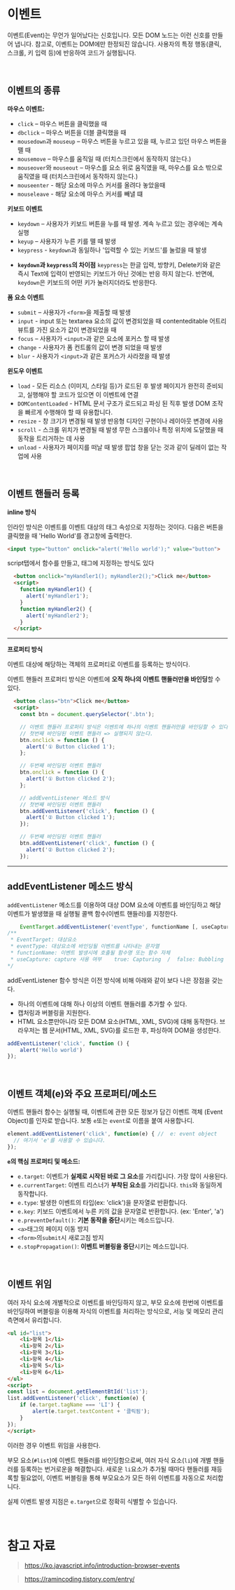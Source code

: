 # 이벤트

이벤트(Event)는 무언가 일어났다는 신호입니다. 모든 DOM 노드는 이런 신호를 만들어 냅니다. 참고로, 이벤트는 DOM에만 한정되진 않습니다. 사용자의 특정 행동(클릭, 스크롤, 키 입력 등)에 반응하여 코드가 실행됩니다.

<br />

## 이벤트의 종류

**마우스 이벤트:**

* `click` – 마우스 버튼을 클릭했을 때
* `dbclick` – 마우스 버튼을 더블 클릭했을 때
* `mousedown`과 `mouseup` – 마우스 버튼을 누르고 있을 때, 누르고 있던 마우스 버튼을 뗄 때
* `mousemove` – 마우스를 움직일 때 (터치스크린에서 동작하지 않는다.)
* `mouseover`와 `mouseout` – 마우스를 요소 위로 움직였을 때, 마우스를 요소 밖으로 움직였을 때 (터치스크린에서 동작하지 않는다.)
* `mouseenter` - 해당 요소에 마우스 커서를 올려다 놓았을때
* `mouseleave` - 해당 요소에 마우스 커서를 빼낼 떄

**키보드 이벤트**

* `keydown` – 사용자가 키보드 버튼을 누를 때 발생. 계속 누르고 있는 경우에는 계속 실행
* `keyup` – 사용자가 누른 키를 뗄 때 발생
* `keypress` -  `keydown`과 동일하나 '입력할 수 있는 키보드'를 눌렀을 때 발생

 + **`keydown`과 `keypress`의 차이점**
 `keypress`는 한글 입력, 방향키, Delete키와 같은 즉시 Text에 입력이 반영되는 키보드가 아닌 것에는 반응 하지 않는다.
반면에, `keydown`은 키보드의 어떤 키가 눌러지더라도 반응한다.

**폼 요소 이벤트**

* `submit` – 사용자가 `<form>`을 제출할 때 발생
* `input` - input 또는 textarea 요소의 값이 변경되었을 때
contenteditable 어트리뷰트를 가진 요소가 값이 변경되었을 때
* `focus` – 사용자가 `<input>`과 같은 요소에 포커스 할 때 발생
* `change` - 사용자가 폼 컨트롤의 값이 변경 되었을 때 발생
* `blur` - 사용자가 `<input>`과 같은 포커스가 사라졌을 때 발생

**윈도우 이벤트**

* `load` - 모든 리소스 (이미지, 스타일 등)가 로드된 후 발생
페이지가 완전히 준비되고, 실행해야 할 코드가 있으면 이 이벤트에 연결 
* `DOMContentLoaded` - HTML 문서 구조가 로드되고 파싱 된 직후 발생
DOM 조작을 빠르게 수행해야 할 때 유용합니다. 
* `resize` - 창 크기가 변경될 때 발생
반응형 디자인 구현이나 레이아웃 변경에 사용
* `scroll` - 스크롤 위치가 변경될 때 발생
무한 스크롤이나 특정 위치에 도달했을 때 동작을 트리거하는 데 사용
* `unload` - 사용자가 페이지를 떠날 때 발생
팝업 창을 닫는 것과 같이 딜레이 없는 작업에 사용

<br />

## 이벤트 핸들러 등록

**inline 방식**

인라인 방식은 이벤트를 이벤트 대상의 태그 속성으로 지정하는 것이다.
다음은 버튼을 클릭했을 때 'Hello World'를 경고창에 출력한다.

```HTML
<input type="button" onclick="alert('Hello world');" value="button">
```
script탭에서 함수를 만들고, 태그에 지정하는 방식도 있다
```HTML
  <button onclick="myHandler1(); myHandler2();">Click me</button>
  <script>
    function myHandler1() {
      alert('myHandler1');
    }
    function myHandler2() {
      alert('myHandler2');
    }
  </script>
```

***

**프로퍼티 방식**

이벤트 대상에 해당하는 객체의 프로퍼티로 이벤트를 등록하는 방식이다.

이벤트 핸들러 프로퍼티 방식은 이벤트에 **오직 하나의 이벤트 핸들러만을 바인딩**할 수 있다.

```HTML
  <button class="btn">Click me</button>
  <script>
    const btn = document.querySelector('.btn');

    // 이벤트 핸들러 프로퍼티 방식은 이벤트에 하나의 이벤트 핸들러만을 바인딩할 수 있다
    // 첫번째 바인딩된 이벤트 핸들러 => 실행되지 않는다.
    btn.onclick = function () {
      alert('① Button clicked 1');
    };

    // 두번째 바인딩된 이벤트 핸들러
    btn.onclick = function () {
      alert('① Button clicked 2');
    };

    // addEventListener 메소드 방식
    // 첫번째 바인딩된 이벤트 핸들러
    btn.addEventListener('click', function () {
      alert('② Button clicked 1');
    });

    // 두번째 바인딩된 이벤트 핸들러
    btn.addEventListener('click', function () {
      alert('② Button clicked 2');
    });
```

***

## addEventListener 메소드 방식

`addEventListener` 메소드를 이용하여 대상 DOM 요소에 이벤트를 바인딩하고 해당 이벤트가 발생했을 때 실행될 콜백 함수(이벤트 핸들러)를 지정한다.

```JavaScript
    EventTarget.addEventListener('eventType', functionName [, useCapture]);
/**
 * EventTarget: 대상요소
 * eventType: 대상요소에 바인딩될 이벤트를 나타내는 문자열
 * functionName: 이벤트 발생시에 호출될 함수명 또는 함수 자체
 * useCapture: capture 사용 여부    true: Capturing  /  false: Bubbling (Default) 
*/
```

addEventListener 함수 방식은 이전 방식에 비해 아래와 같이 보다 나은 장점을 갖는다.

* 하나의 이벤트에 대해 하나 이상의 이벤트 핸들러를 추가할 수 있다.
* 캡처링과 버블링을 지원한다.
* HTML 요소뿐만아니라 모든 DOM 요소(HTML, XML, SVG)에 대해 동작한다. 브라우저는 웹 문서(HTML, XML, SVG)를 로드한 후, 파싱하여 DOM을 생성한다.

```JavaScript
addEventListener('click', function () {
    alert('Hello world')
});

```

<br />

## 이벤트 객체(e)와 주요 프로퍼티/메소드

이벤트 핸들러 함수는 실행될 때, 이벤트에 관한 모든 정보가 담긴 이벤트 객체 (Event Object)를 인자로 받습니다. 보통 `e`또는 `event`로 이름을 붙여 사용합나디.

```JavaScript
element.addEventListener('click', function(e) { //  e: event object
  // 여기서 'e'를 사용할 수 있습니다.
});
```
**`e`의 핵심 프로퍼티 및 메소드:**
* `e.target`: 이벤트가 **실제로 시작된 바로 그 요소**를 가리킵니다. 가장 많이 사용된다.
* `e.currentTarget`: 이벤트 리스너가 **부착된 요소**를 가리킵니다. `this`와 동일하게 동작합니다.
* `e.type`: 발생한 이벤트의 타입(ex: 'click')을 문자열로 반환합니다.
* `e.key`: 키보드 이벤트에서 누른 키의 값을 문자열로 반환합니다. (ex: 'Enter', 'a')
* `e.preventDefault()`: **기본 동작을 중단**시키는 메소드입니다.
 * `<a>`태그의 페이지 이동 방지
 * `<form>`의`submit`시 새로고침 방지
* `e.stopPropagation()`: **이벤트 버블링을 중단**시키는 메소드입니다.

<br />

## 이벤트 위임

여러 자식 요소에 개별적으로 이벤트를 바인딩하지 않고, 부모 요소에 한번에 이벤트를 바인딩하여 버블링을 이용해 자식의 이벤트를 처리하는 방식으로, 서능 및 메모리 관리 측면에서 유리합니다.

```HTML
<ul id="list">
    <li>항목 1</li>
    <li>항목 2</li>
    <li>항목 3</li>
    <li>항목 4</li>
    <li>항목 5</li>
    <li>항목 6</li>
</ul>
<script>
const list = document.getElementBtId('list');
list.addEventListener('click', function(e) {
    if (e.target.tagName === 'LI') {
        alert(e.target.textContent + '클릭됨');
    }
});
</script>
```

이러한 경우 이벤트 위임을 사용한다.

부모 요소(`#list`)에 이벤트 핸들러를 바인딩함으로써, 여러 자식 요소(`li`)에 개별 핸들러를 등록하는 번거로운을 해결합니다.
새로운 `li`요소가 추가될 때마다 핸들러를 재등록할 필요없이, 이벤트 버블링을 통해 부모요소가 모든 하위 이벤트를 자동으로 처리합니다.

실제 이벤트 발생 지점은 `e.target`으로 정확히 식별할 수 있습니다. 

<br />

# 참고 자료

> https://ko.javascript.info/introduction-browser-events

> https://ramincoding.tistory.com/entry/
